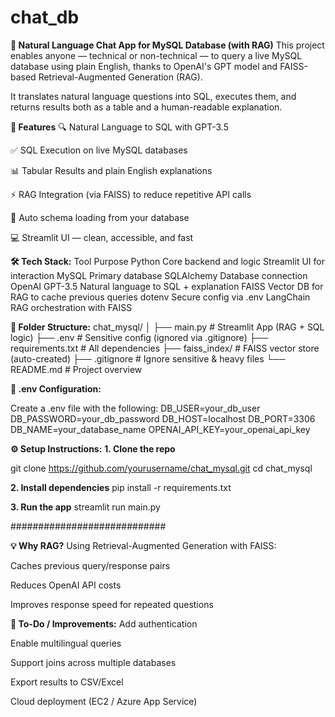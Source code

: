 # chat_db

**💬 Natural Language Chat App for MySQL Database (with RAG)**
This project enables anyone — technical or non-technical — to query a live MySQL database using plain English, thanks to OpenAI's GPT model and FAISS-based Retrieval-Augmented Generation (RAG).

It translates natural language questions into SQL, executes them, and returns results both as a table and a human-readable explanation.

**🚀 Features**
🔍 Natural Language to SQL with GPT-3.5

✅ SQL Execution on live MySQL databases

📊 Tabular Results and plain English explanations

⚡ RAG Integration (via FAISS) to reduce repetitive API calls

🧠 Auto schema loading from your database

💻 Streamlit UI — clean, accessible, and fast


**🛠️ Tech Stack:**
Tool	Purpose
Python	Core backend and logic
Streamlit	UI for interaction
MySQL	Primary database
SQLAlchemy	Database connection
OpenAI GPT-3.5	Natural language to SQL + explanation
FAISS	Vector DB for RAG to cache previous queries
dotenv	Secure config via .env
LangChain	RAG orchestration with FAISS


**📁 Folder Structure:**
chat_mysql/
│
├── main.py               # Streamlit App (RAG + SQL logic)
├── .env                  # Sensitive config (ignored via .gitignore)
├── requirements.txt      # All dependencies
├── faiss_index/          # FAISS vector store (auto-created)
├── .gitignore            # Ignore sensitive & heavy files
└── README.md             # Project overview


**🔐 .env Configuration:**

Create a .env file with the following:
DB_USER=your_db_user
DB_PASSWORD=your_db_password
DB_HOST=localhost
DB_PORT=3306
DB_NAME=your_database_name
OPENAI_API_KEY=your_openai_api_key


**⚙️ Setup Instructions:**
**1. Clone the repo**

git clone https://github.com/yourusername/chat_mysql.git
cd chat_mysql

**2. Install dependencies**
pip install -r requirements.txt

**3. Run the app**
streamlit run main.py

############################

**💡 Why RAG?**
Using Retrieval-Augmented Generation with FAISS:

Caches previous query/response pairs

Reduces OpenAI API costs

Improves response speed for repeated questions


**📌 To-Do / Improvements:**
Add authentication

Enable multilingual queries

Support joins across multiple databases

Export results to CSV/Excel

Cloud deployment (EC2 / Azure App Service)
